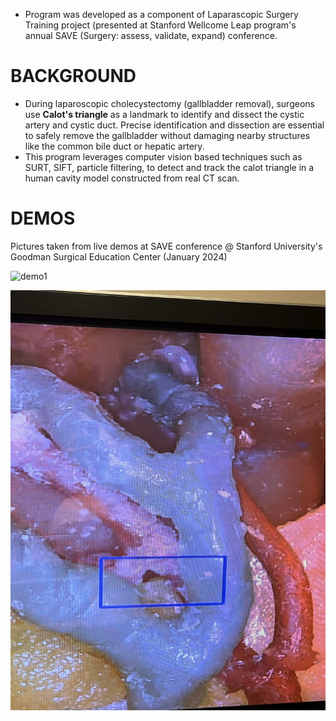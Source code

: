 - Program was developed as a component of Laparascopic Surgery Training project (presented at Stanford Wellcome Leap program's annual SAVE (Surgery: assess, validate, expand) conference.

# BACKGROUND
- During laparoscopic cholecystectomy (gallbladder removal), surgeons use **Calot's triangle** as a landmark to identify and dissect the cystic artery and cystic duct. Precise identification and dissection are essential to safely remove the gallbladder without damaging nearby structures like the common bile duct or hepatic artery.
- This program leverages computer vision based techniques such as SURT, SIFT, particle filtering, to detect and track the calot triangle in a human cavity model constructed from real CT scan.

# DEMOS
Pictures taken from live demos at SAVE conference @ Stanford University's Goodman Surgical Education Center (January 2024)

![demo1](demo1.jpg)


![demo2](demo2.jpg)


